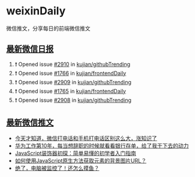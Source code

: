 # weixinDaily
微信推文，分享每日的前端微信推文

## [最新微信日报](https://github.com/kujian/weixinDaily/issues)

<!--START_SECTION:activity-->
1. ❗ Opened issue [#2910](https://github.com/kujian/githubTrending/issues/2910) in [kujian/githubTrending](https://github.com/kujian/githubTrending)
2. ❗ Opened issue [#1766](https://github.com/kujian/frontendDaily/issues/1766) in [kujian/frontendDaily](https://github.com/kujian/frontendDaily)
3. ❗ Opened issue [#2909](https://github.com/kujian/githubTrending/issues/2909) in [kujian/githubTrending](https://github.com/kujian/githubTrending)
4. ❗ Opened issue [#1765](https://github.com/kujian/frontendDaily/issues/1765) in [kujian/frontendDaily](https://github.com/kujian/frontendDaily)
5. ❗ Opened issue [#2908](https://github.com/kujian/githubTrending/issues/2908) in [kujian/githubTrending](https://github.com/kujian/githubTrending)
<!--END_SECTION:activity-->


## [最新微信推文](https://weixin.qdkfweb.cn/)

<!-- BLOG-POST-LIST:START -->
- [今天才知道，微信打电话和手机打电话区别这么大，涨知识了](https://weixin.qdkfweb.cn/51693.html)
- [华为工作第10年，每当想辞职的时候就看看银行存单，给了我干下去的动力](https://weixin.qdkfweb.cn/51712.html)
- [JavaScript装饰器初探：简单易懂的初学者入门指南](https://weixin.qdkfweb.cn/51689.html)
- [如何使用JavaScript原生方法获取元素的背景图片URL？](https://weixin.qdkfweb.cn/51690.html)
- [绝了，电脑被监控了！还怎么摸鱼？](https://weixin.qdkfweb.cn/51695.html)
<!-- BLOG-POST-LIST:END -->